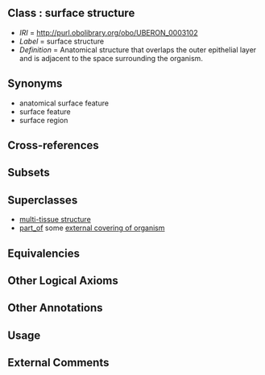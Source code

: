 
## Class : surface structure

 * *IRI* = http://purl.obolibrary.org/obo/UBERON_0003102
 * *Label* = surface structure
 * *Definition* = Anatomical structure that overlaps the outer epithelial layer and is adjacent to the space surrounding the organism.

## Synonyms

 * anatomical surface feature
 * surface feature
 * surface region

## Cross-references


## Subsets


## Superclasses

 * [multi-tissue structure](../../UBERON/81/UBERON_0000481.md)
 * [part_of](../../BFO/50/BFO_0000050.md) some [external covering of organism](../../UBERON/29/UBERON_0007029.md)

## Equivalencies


## Other Logical Axioms


## Other Annotations


## Usage


## External Comments

